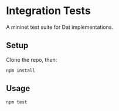 # Integration Tests

A mininet test suite for Dat implementations.

## Setup

Clone the repo, then:

```
npm install
```

## Usage

```
npm test
```
